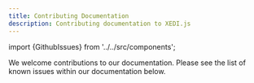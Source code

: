```yaml
---
title: Contributing Documentation
description: Contributing documentation to XEDI.js
---
```


import {GithubIssues} from '../../src/components';

We welcome contributions to our documentation. Please see the list of known issues within our documentation below.

<GithubIssues labels="documentation" sort="created" direction="asc" render-labels assignee="none" title="Documentation Issues" />
